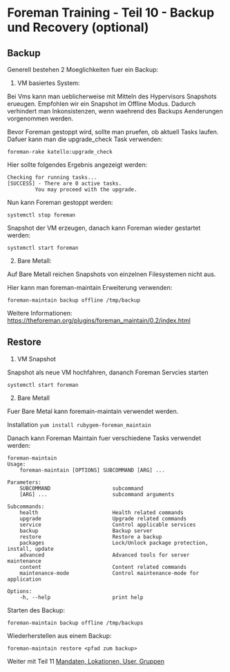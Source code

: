 # Foreman Training - Teil 10 - Backup und Recovery (optional)

## Backup

Generell bestehen 2 Moeglichkeiten fuer ein Backup:

1. VM basiertes System:

Bei Vms kann man ueblicherweise mit Mitteln des Hypervisors Snapshots erueugen.
Empfohlen wir ein Snapshot im Offline Modus. Dadurch verhindert man Inkonsistenzen, wenn waehrend des Backups Aenderungen vorgenommen werden.

Bevor Foreman gestoppt wird, sollte man pruefen, ob aktuell Tasks laufen. Dafuer kann man die upgrade_check Task verwenden:

    foreman-rake katello:upgrade_check

Hier sollte folgendes Ergebnis angezeigt werden:

    Checking for running tasks...
    [SUCCESS] - There are 0 active tasks.
             You may proceed with the upgrade.

Nun kann Foreman gestoppt werden:

    systemctl stop foreman

Snapshot der VM erzeugen, danach kann Foreman wieder gestartet werden:

    systemctl start foreman


2. Bare Metall:

Auf Bare Metall reichen Snapshots von einzelnen Filesystemen nicht aus.

Hier kann man foreman-maintain Erweiterung verwenden:

    foreman-maintain backup offline /tmp/backup

Weitere Informationen: https://theforeman.org/plugins/foreman_maintain/0.2/index.html

## Restore

1. VM Snapshot

Snapshot als neue VM hochfahren, dananch Foreman Servcies starten

    systemctl start foreman

2. Bare Metall

Fuer Bare Metal kann foremain-maintain verwendet werden.

Installation `yum install rubygem-foreman_maintain`

Danach kann Foreman Maintain fuer verschiedene Tasks verwendet werden:

    foreman-maintain
    Usage:
        foreman-maintain [OPTIONS] SUBCOMMAND [ARG] ...

    Parameters:
        SUBCOMMAND                    subcommand
        [ARG] ...                     subcommand arguments

    Subcommands:
        health                        Health related commands
        upgrade                       Upgrade related commands
        service                       Control applicable services
        backup                        Backup server
        restore                       Restore a backup
        packages                      Lock/Unlock package protection, install, update
        advanced                      Advanced tools for server maintenance
        content                       Content related commands
        maintenance-mode              Control maintenance-mode for application

    Options:
        -h, --help                    print help

Starten des Backup:

    foreman-maintain backup offline /tmp/backups

Wiederherstellen aus einem Backup:

    foreman-maintain restore <pfad zum backup>

Weiter mit Teil 11 [Mandaten, Lokationen, User, Gruppen](../11_mandanten)
